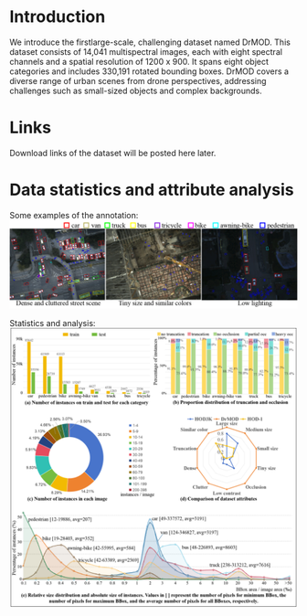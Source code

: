 # Introduction
We introduce the firstlarge-scale, challenging dataset named DrMOD. This dataset consists of 14,041 multispectral images, each with eight spectral channels and a spatial resolution of 1200 x 900. It spans eight object categories and includes 330,191 rotated bounding boxes. DrMOD covers a diverse range of urban scenes from drone perspectives, addressing challenges such as small-sized objects and complex backgrounds.

# Links
Download links of the dataset will be posted here later.

# Data statistics and attribute analysis
Some examples of the annotation:
![DrMOD_annotation](https://github.com/DrMOD-330k/Multi-Spectral/blob/main/resources/DrMOD_annotation.png)

Statistics and analysis:
![statistic](https://github.com/DrMOD-330k/Multi-Spectral/blob/main/resources/statistic.png)
